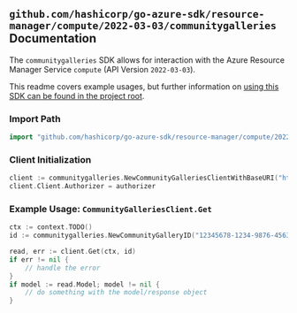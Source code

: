 
## `github.com/hashicorp/go-azure-sdk/resource-manager/compute/2022-03-03/communitygalleries` Documentation

The `communitygalleries` SDK allows for interaction with the Azure Resource Manager Service `compute` (API Version `2022-03-03`).

This readme covers example usages, but further information on [using this SDK can be found in the project root](https://github.com/hashicorp/go-azure-sdk/tree/main/docs).

### Import Path

```go
import "github.com/hashicorp/go-azure-sdk/resource-manager/compute/2022-03-03/communitygalleries"
```


### Client Initialization

```go
client := communitygalleries.NewCommunityGalleriesClientWithBaseURI("https://management.azure.com")
client.Client.Authorizer = authorizer
```


### Example Usage: `CommunityGalleriesClient.Get`

```go
ctx := context.TODO()
id := communitygalleries.NewCommunityGalleryID("12345678-1234-9876-4563-123456789012", "locationValue", "communityGalleryValue")

read, err := client.Get(ctx, id)
if err != nil {
	// handle the error
}
if model := read.Model; model != nil {
	// do something with the model/response object
}
```
